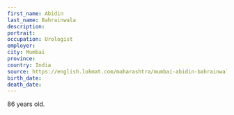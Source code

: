 ```yaml
---
first_name: Abidin
last_name: Bahrainwala
description: 
portrait: 
occupation: Urologist
employer: 
city: Mumbai
province: 
country: India
source: https://english.lokmat.com/maharashtra/mumbai-abidin-bahrainwala-senior-consultant-at-saifee-hospital-dies-of-covid-19/
birth_date: 
death_date: 
---
```


86 years old.